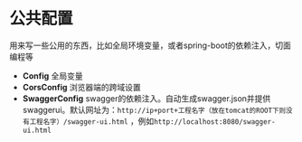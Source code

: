 # 公共配置

用来写一些公用的东西，比如全局环境变量，或者spring-boot的依赖注入，切面编程等

- **Config** 全局变量
- **CorsConfig** 浏览器端的跨域设置
- **SwaggerConfig** swagger的依赖注入。自动生成swagger.json并提供swaggerui。默认网址为：`http://ip+port+工程名字（放在tomcat的ROOT下则没有工程名字）/swagger-ui.html` ，例如`http://localhost:8080/swagger-ui.html`
